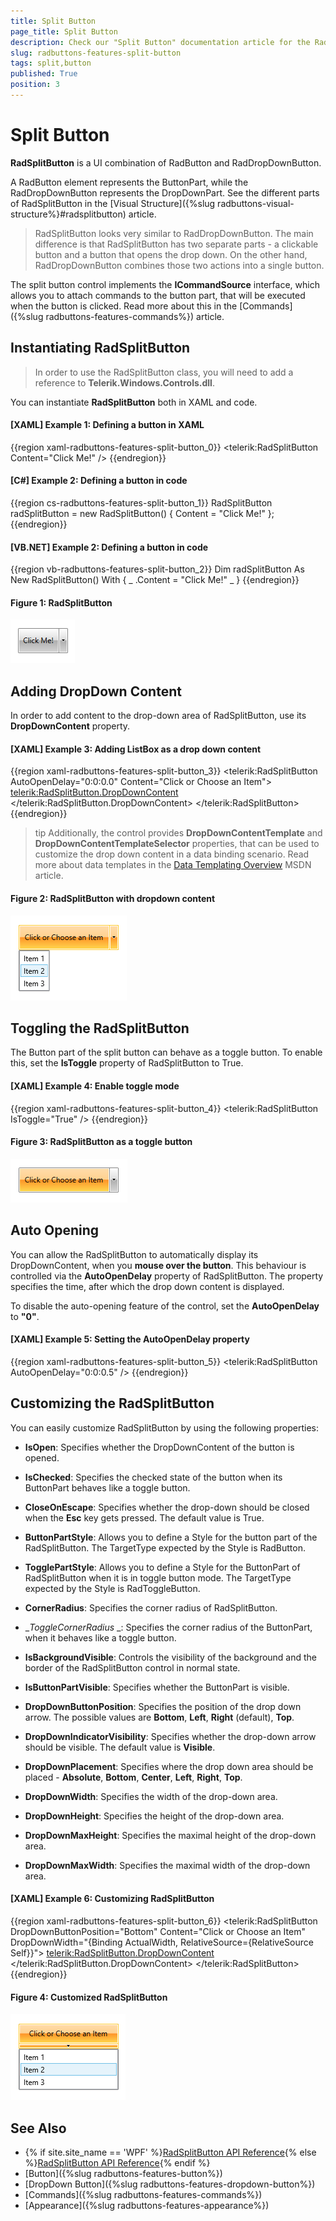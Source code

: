 ```yaml
---
title: Split Button
page_title: Split Button
description: Check our "Split Button" documentation article for the RadButtons WPF control.
slug: radbuttons-features-split-button
tags: split,button
published: True
position: 3
---
```


# Split Button

__RadSplitButton__ is a UI combination of RadButton and RadDropDownButton.

A RadButton element represents the ButtonPart, while the RadDropDownButton represents the DropDownPart. See the different parts of RadSplitButton in the [Visual Structure]({%slug radbuttons-visual-structure%}#radsplitbutton) article. 

> RadSplitButton looks very similar to RadDropDownButton. The main difference is that RadSplitButton has two separate parts - a clickable button and a button that opens the drop down. On the other hand, RadDropDownButton combines those two actions into a single button.

The split button control implements the __ICommandSource__ interface, which allows you to attach commands to the button part, that will be executed when the button is clicked. Read more about this in the [Commands]({%slug radbuttons-features-commands%}) article.

## Instantiating RadSplitButton

> In order to use the RadSplitButton class, you will need to add а reference to __Telerik.Windows.Controls.dll__.

You can instantiate __RadSplitButton__ both in XAML and code.

#### __[XAML] Example 1: Defining a button in XAML__
{{region xaml-radbuttons-features-split-button_0}}
	<telerik:RadSplitButton Content="Click Me!" />
{{endregion}}

#### __[C#] Example 2: Defining a button in code__
{{region cs-radbuttons-features-split-button_1}}
	RadSplitButton radSplitButton = new RadSplitButton() { Content = "Click Me!" };
{{endregion}}

#### __[VB.NET] Example 2: Defining a button in code__
{{region vb-radbuttons-features-split-button_2}}
	Dim radSplitButton As New RadSplitButton() With { _
	    .Content = "Click Me!" _
	}
{{endregion}}

#### __Figure 1: RadSplitButton__
![The created split button](images/radbuttons-features-split-button-0.png)

## Adding DropDown Content

In order to add content to the drop-down area of RadSplitButton, use its __DropDownContent__ property.

#### __[XAML] Example 3: Adding ListBox as a drop down content__
{{region xaml-radbuttons-features-split-button_3}}
	<telerik:RadSplitButton AutoOpenDelay="0:0:0.0" Content="Click or Choose an Item">
	    <telerik:RadSplitButton.DropDownContent>
	        <ListBox>
	            <ListBoxItem Content="Item 1" />
	            <ListBoxItem Content="Item 2" />
	            <ListBoxItem Content="Item 3" />
	        </ListBox>
	    </telerik:RadSplitButton.DropDownContent>
	</telerik:RadSplitButton>
{{endregion}}

>tip Additionally, the control provides __DropDownContentTemplate__ and __DropDownContentTemplateSelector__ properties, that can be used to customize the drop down content in a data binding scenario. Read more about data templates in the [Data Templating Overview](https://msdn.microsoft.com/en-us/library/ms742521(v=vs.100).aspx) MSDN article.

#### __Figure 2: RadSplitButton with dropdown content__
![RadSplitButton with dropdown content](images/radbuttons-features-split-button-1.png)

## Toggling the RadSplitButton

The Button part of the split button can behave as a toggle button. To enable this, set the __IsToggle__ property of RadSplitButton to True.

#### __[XAML] Example 4: Enable toggle mode__
{{region xaml-radbuttons-features-split-button_4}}
	<telerik:RadSplitButton IsToggle="True" />
{{endregion}}

#### __Figure 3: RadSplitButton as a toggle button__
![RadSplitButton as toggle button](images/radbuttons-features-split-button-2.png)

## Auto Opening

You can allow the RadSplitButton to automatically display its DropDownContent, when you __mouse over the button__. This behaviour is controlled via the __AutoOpenDelay__ property of RadSplitButton. The property specifies the time, after which the drop down content is displayed. 

To disable the auto-opening feature of the control, set the __AutoOpenDelay__ to __"0"__.

#### __[XAML] Example 5: Setting the AutoOpenDelay property__
{{region xaml-radbuttons-features-split-button_5}}
	<telerik:RadSplitButton AutoOpenDelay="0:0:0.5" />
{{endregion}}

## Customizing the RadSplitButton

You can easily customize RadSplitButton by using the following properties:		

* __IsOpen__: Specifies whether the DropDownContent of the button is opened.

* __IsChecked__: Specifies the checked state of the button when its ButtonPart behaves like a toggle button.

* __CloseOnEscape__: Specifies whether the drop-down should be closed when the __Esc__ key gets pressed. The default value is True.

* __ButtonPartStyle__: Allows you to define a Style for the button part of the RadSplitButton. The TargetType expected by the Style is RadButton.

* __TogglePartStyle__: Allows you to define a Style for the ButtonPart of RadSplitButton when it is in toggle button mode. The TargetType expected by the Style is RadToggleButton.

* __CornerRadius__: Specifies the corner radius of RadSplitButton.

* __ToggleCornerRadius_ _: Specifies the corner radius of the ButtonPart, when it behaves like a toggle button.

* __IsBackgroundVisible__: Controls the visibility of the background and the border of the RadSplitButton control in normal state.

* __IsButtonPartVisible__: Specifies whether the ButtonPart is visible.

* __DropDownButtonPosition__: Specifies the position of the drop down arrow. The possible values are __Bottom__, __Left__, __Right__ (default), __Top__.

* __DropDownIndicatorVisibility__: Specifies whether the drop-down arrow should be visible. The default value is __Visible__.

* __DropDownPlacement__: Specifies where the drop down area should be placed - __Absolute__, __Bottom__, __Center__, __Left__, __Right__, __Top__.

* __DropDownWidth__: Specifies the width of the drop-down area.

* __DropDownHeight__: Specifies the height of the drop-down area.

* __DropDownMaxHeight__: Specifies the maximal height of the drop-down area.

* __DropDownMaxWidth__: Specifies the maximal width of the drop-down area.

#### __[XAML] Example 6: Customizing RadSplitButton__
{{region xaml-radbuttons-features-split-button_6}}
	<telerik:RadSplitButton DropDownButtonPosition="Bottom" 
							Content="Click or Choose an Item" 
							DropDownWidth="{Binding ActualWidth, RelativeSource={RelativeSource Self}}">
		<telerik:RadSplitButton.DropDownContent>
			<ListBox>
				<ListBoxItem Content="Item 1" />
				<ListBoxItem Content="Item 2" />
				<ListBoxItem Content="Item 3" />
			</ListBox>
		</telerik:RadSplitButton.DropDownContent>
	</telerik:RadSplitButton>
{{endregion}}

#### __Figure 4: Customized RadSplitButton__
![Customized RadSplitButton](images/radbuttons-features-split-button-3.png)

## See Also
 * {% if site.site_name == 'WPF' %}[RadSplitButton API Reference](http://www.telerik.com/help/wpf/installation-installing-controls-dependencies-wpf.html){% else %}[RadSplitButton API Reference](http://www.telerik.com/help/silverlight/installation-installing-controls-dependencies.html){% endif %}
 * [Button]({%slug radbuttons-features-button%})
 * [DropDown Button]({%slug radbuttons-features-dropdown-button%})
 * [Commands]({%slug radbuttons-features-commands%})
 * [Appearance]({%slug radbuttons-features-appearance%})
